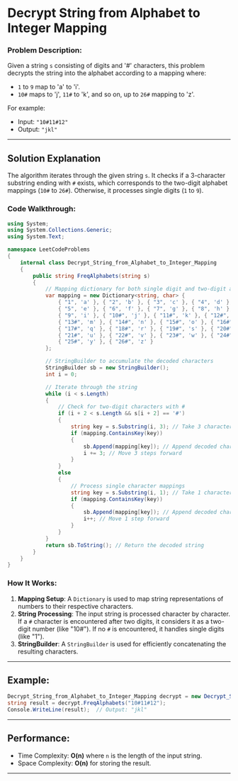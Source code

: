 # Decrypt String from Alphabet to Integer Mapping

### Problem Description:

Given a string `s` consisting of digits and '#' characters, this problem decrypts the string into the alphabet according to a mapping where:

- `1` to `9` map to 'a' to 'i'.
- `10#` maps to 'j', `11#` to 'k', and so on, up to `26#` mapping to 'z'.

For example:
- Input: `"10#11#12"`
- Output: `"jkl"`

---

## Solution Explanation

The algorithm iterates through the given string `s`. It checks if a 3-character substring ending with `#` exists, which corresponds to the two-digit alphabet mappings (`10#` to `26#`). Otherwise, it processes single digits (`1` to `9`).

### Code Walkthrough:

```csharp
using System;
using System.Collections.Generic;
using System.Text;

namespace LeetCodeProblems
{
    internal class Decrypt_String_from_Alphabet_to_Integer_Mapping
    {
        public string FreqAlphabets(string s)
        {
            // Mapping dictionary for both single digit and two-digit alphabet mappings
            var mapping = new Dictionary<string, char> {
                { "1", 'a' }, { "2", 'b' }, { "3", 'c' }, { "4", 'd' },
                { "5", 'e' }, { "6", 'f' }, { "7", 'g' }, { "8", 'h' },
                { "9", 'i' }, { "10#", 'j' }, { "11#", 'k' }, { "12#", 'l' },
                { "13#", 'm' }, { "14#", 'n' }, { "15#", 'o' }, { "16#", 'p' },
                { "17#", 'q' }, { "18#", 'r' }, { "19#", 's' }, { "20#", 't' },
                { "21#", 'u' }, { "22#", 'v' }, { "23#", 'w' }, { "24#", 'x' },
                { "25#", 'y' }, { "26#", 'z' }
            };

            // StringBuilder to accumulate the decoded characters
            StringBuilder sb = new StringBuilder();
            int i = 0;

            // Iterate through the string
            while (i < s.Length)
            {
                // Check for two-digit characters with #
                if (i + 2 < s.Length && s[i + 2] == '#')
                {
                    string key = s.Substring(i, 3); // Take 3 characters
                    if (mapping.ContainsKey(key))
                    {
                        sb.Append(mapping[key]); // Append decoded character
                        i += 3; // Move 3 steps forward
                    }
                }
                else
                {
                    // Process single character mappings
                    string key = s.Substring(i, 1); // Take 1 character
                    if (mapping.ContainsKey(key))
                    {
                        sb.Append(mapping[key]); // Append decoded character
                        i++; // Move 1 step forward
                    }
                }
            }
            return sb.ToString(); // Return the decoded string
        }
    }
}
```

### How It Works:
1. **Mapping Setup**: A `Dictionary` is used to map string representations of numbers to their respective characters.
2. **String Processing**: The input string is processed character by character. If a `#` character is encountered after two digits, it considers it as a two-digit number (like "10#"). If no `#` is encountered, it handles single digits (like "1").
3. **StringBuilder**: A `StringBuilder` is used for efficiently concatenating the resulting characters.

---

## Example:

```csharp
Decrypt_String_from_Alphabet_to_Integer_Mapping decrypt = new Decrypt_String_from_Alphabet_to_Integer_Mapping();
string result = decrypt.FreqAlphabets("10#11#12"); 
Console.WriteLine(result);  // Output: "jkl"
```
---
## Performance:

- Time Complexity: **O(n)** where `n` is the length of the input string.
- Space Complexity: **O(n)** for storing the result.

---
